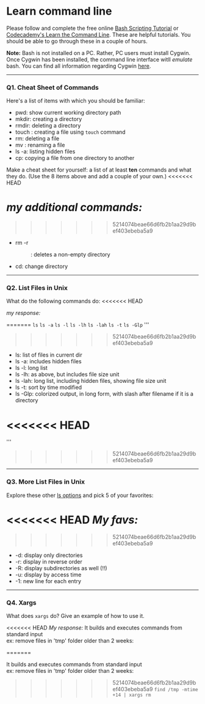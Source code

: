 # Learn command line

Please follow and complete the free online [Bash Scripting Tutorial](https://ryanstutorials.net/bash-scripting-tutorial/) or [Codecademy's Learn the Command Line](https://www.codecademy.com/learn/learn-the-command-line). These are helpful tutorials. You should be able to go through these in a couple of hours.

**Note:** Bash is not installed on a PC. Rather, PC users must install Cygwin. Once Cygwin has been installed, the command line interface witll _emulate_ bash. You can find all information regarding Cygwin [here](https://www.cygwin.com/).

---

### Q1.  Cheat Sheet of Commands

Here's a list of items with which you should be familiar:
* pwd: show current working directory path
* mkdir: creating a directory
* rmdir: deleting a directory
* touch <filename>: creating a file using `touch` command
* rm: deleting a file
* mv <old name> <new name>: renaming a file
* ls -a: listing hidden files
* cp: copying a file from one directory to another

Make a cheat sheet for yourself: a list of at least **ten** commands and what they do.  (Use the 8 items above and add a couple of your own.)
<<<<<<< HEAD

*my additional commands:*
=======
>>
>>>>>>> 5214074beae66d6fb2b1aa29d9bef403ebeba5a9
* rm -r <dir>: deletes a non-empty directory
* cd: change directory

---

### Q2.  List Files in Unix

What do the following commands do:
<<<<<<< HEAD


*my response:*

=======
`ls`
`ls -a`
`ls -l`
`ls -lh`
`ls -lah`
`ls -t`
`ls -Glp`
'''
>> 
>>>>>>> 5214074beae66d6fb2b1aa29d9bef403ebeba5a9
- ls: list of files in current dir
- ls -a: includes hidden files
- ls -l: long list
- ls -lh: as above, but includes file size unit
- ls -lah: long list, including hidden files, showing file size unit
- ls -t: sort by time modified
- ls -Glp: colorized output, in long form, with slash after filename if it is a directory

<<<<<<< HEAD
=======
'''
>>>>>>> 5214074beae66d6fb2b1aa29d9bef403ebeba5a9
---

### Q3.  More List Files in Unix

Explore these other [ls options](http://www.techonthenet.com/unix/basic/ls.php) and pick 5 of your favorites:

<<<<<<< HEAD
*My favs:*
=======
>>
>>>>>>> 5214074beae66d6fb2b1aa29d9bef403ebeba5a9
- -d: display only directories
- -r: display in reverse order
- -R: display subdirectories as well (!!)
- -u: display by access time
- -1: new line for each entry

---

### Q4.  Xargs

What does `xargs` do? Give an example of how to use it.

<<<<<<< HEAD
*My response:*
It builds and executes commands from standard input\
ex: remove files in 'tmp' folder older than 2 weeks:

=======
>> 
It builds and executes commands from standard input\
ex: remove files in 'tmp' folder older than 2 weeks: 
>>>>>>> 5214074beae66d6fb2b1aa29d9bef403ebeba5a9
`find /tmp -mtime +14 | xargs rm`
